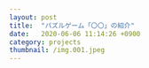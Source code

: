```yaml
---
layout: post
title:  "パズルゲーム「〇〇」の紹介"
date:   2020-06-06 11:14:26 +0900
category: projects
thumbnail: /img.001.jpeg
---
```

